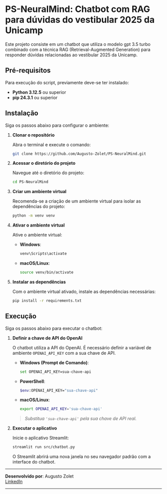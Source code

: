 # PS-NeuralMind: Chatbot com RAG para dúvidas do vestibular 2025 da Unicamp 

Este projeto consiste em um chatbot que utiliza o modelo gpt 3.5 turbo combinado com a técnica RAG (Retrieval-Augmented Generation) para responder dúvidas relacionadas ao vestibular 2025 da Unicamp.

## Pré-requisitos

Para execução do script, previamente deve-se ter instalado:

- **Python 3.12.5** ou superior
- **pip 24.3.1** ou superior

## Instalação

Siga os passos abaixo para configurar o ambiente:

1. **Clonar o repositório**

   Abra o terminal e execute o comando:

   ```bash
   git clone https://github.com/Augusto-Zolet/PS-NeuralMind.git
   ```

2. **Acessar o diretório do projeto**

   Navegue até o diretório do projeto:

   ```bash
   cd PS-NeuralMind
   ```

3. **Criar um ambiente virtual**

   Recomenda-se a criação de um ambiente virtual para isolar as dependências do projeto:

   ```bash
   python -m venv venv
   ```


4. **Ativar o ambiente virtual**

   Ative o ambiente virtual:

   - **Windows**:

     ```bash
     venv\Scripts\activate
     ```

   - **macOS/Linux**:

     ```bash
     source venv/bin/activate
     ```

5. **Instalar as dependências**

   Com o ambiente virtual ativado, instale as dependências necessárias:

   ```bash
   pip install -r requirements.txt
   ```

## Execução

Siga os passos abaixo para executar o chatbot:

1. **Definir a chave de API do OpenAI**

   O chatbot utiliza a API do OpenAI. É necessário definir a variável de ambiente `OPENAI_API_KEY` com a sua chave de API.

   - **Windows (Prompt de Comando)**:

     ```bash
     set OPENAI_API_KEY=sua-chave-api
     ```

   - **PowerShell**:

     ```bash
     $env:OPENAI_API_KEY="sua-chave-api"
     ```

   - **macOS/Linux**:

     ```bash
     export OPENAI_API_KEY='sua-chave-api'
     ```

   > *Substitua `'sua-chave-api'` pela sua chave de API real.*

2. **Executar o aplicativo**

   Inicie o aplicativo Streamlit:

   ```bash
   streamlit run src/chatbot.py
   ```

   O Streamlit abrirá uma nova janela no seu navegador padrão com a interface do chatbot.

---

**Desenvolvido por**: Augusto Zolet  
[LinkedIn](https://www.linkedin.com/in/augusto-zolet)

---